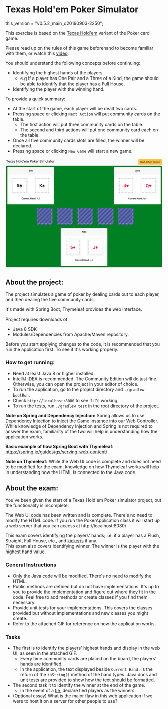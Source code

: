 # Texas Hold'em Poker Simulator

this_version = "v0.5.2_main_d20190903-2250";

This exercise is based on the [Texas Hold'em](https://en.wikipedia.org/wiki/Texas_hold_%27em) variant of the Poker card game.

Please read up on the rules of this game beforehand to become familiar with them, or watch this 
[video](https://www.youtube.com/watch?v=GAoR9ji8D6A).

You should understand the following concepts before continuing:

- Identifying the highest hands of the players.
  - e.g If a player has One Pair and a Three of a Kind, the game should be able to identify that the player has a 
  Full House. 
- Identifying the player with the winning hand.

To provide a quick summary:

- At the start of the game, each player will be dealt two cards.
- Pressing space or clicking `Next Action` will put community cards on the table.
  - The first action will put three community cards on the table.
  - The second and third actions will put one community card each on the table.
- Once all five community cards slots are filled, the winner will be declared.
- Pressing space or clicking `New Game` will start a new game.

![simulator in action](texas-holdem-poker-simulator.gif)

## About the project:

The project simulates a game of poker by dealing cards out to each player, and then dealing the five community cards. 

It's made with Spring Boot, Thymeleaf provides the web interface.

Project requires downloads of:
 - Java 8 SDK
 - Modules/Dependencies from Apache/Maven repository.

Before you start applying changes to the code, it is recommended that you run the application first. To see if it's working properly.

### How to get running:
- Need at least Java 8 or higher installed
- IntelliJ IDEA is recommended. The Community Edition will do just fine.
  Otherwise, you can open the project in your editor of choice.
- To run the application, go to the project directory and `./gradlew bootRun`. 
- Check `http://localhost:8080` to see if it's working.
- To run the tests, run `./gradlew test` in the root directory of the project.

**Note on Spring and Dependency Injection:** Spring allows us to use Dependency Injection to inject the Game instance 
into our Web Controller. While knowledge of Dependency Injection and Spring is not required to answer the exam, 
familiarity of the two will help in understanding how the application works.

**Basic example of how Spring Boot with Thymeleaf:** https://spring.io/guides/gs/serving-web-content/


**Note on Thymeleaf:** While the Web UI code is complete and does not need to be modified for the exam, knowledge on how 
Thymeleaf works will help in understanding how the HTML is connected to the Java code.

## About the exam:

You've been given the start of a Texas Hold'em Poker simulator project, but the functionality is incomplete.

The Web UI code has been written and is complete. There's no need to modify the HTML code.
If you run the PokerApplication class it will start up a web server that you can access at http://localhost:8080/

This exam covers identifying the players' hands; i.e. if a player has a Flush, Straight, Full House, etc., and 
[kicker/s](https://en.wikipedia.org/wiki/Texas_hold_%27em#Kickers_and_ties) if any.  
This exam also covers identifying winner. The winner is the player with the highest hand value.

### General Instructions
- Only the Java code will be modified. There's no need to modify the HTML.
- Public methods are defined but do not have implementations. It's up to you to provide the implementation and figure out 
where they fit in the code. Feel free to add methods or create classes if you find them necessary.
- Provide unit tests for your implementations. This covers the classes provided but without implementations and 
new classes you might create.
- Refer to the attached GIF for reference on how the application works.

### Tasks
- The first is to identify the players' highest hands and display in the web UI, as seen in the attached GIF.
  - Every time community cards are placed on the board, the players' hands are identified.
  - In the application, the text displayed beside `Current Hand:` is the return of the `toString()` method of the hand 
  types. Java docs and unit tests are provided to show how the text should be formatted.
- The second task it to identify the winner at the end of the game.
  - In the event of a [tie](https://en.wikipedia.org/wiki/Texas_hold_%27em#Kickers_and_ties), declare tied players as 
  the winners.
- (Optional essay) What is the major flaw in this web application if we were to host it on a server for other people to use?
